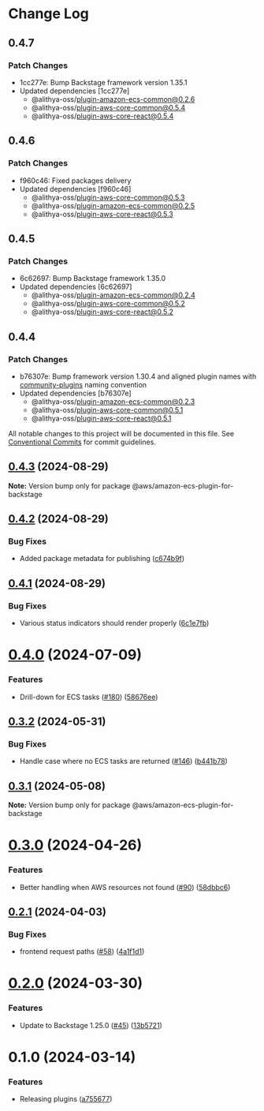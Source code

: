 # Change Log

## 0.4.7

### Patch Changes

- 1cc277e: Bump Backstage framework version 1.35.1
- Updated dependencies [1cc277e]
  - @alithya-oss/plugin-amazon-ecs-common@0.2.6
  - @alithya-oss/plugin-aws-core-common@0.5.4
  - @alithya-oss/plugin-aws-core-react@0.5.4

## 0.4.6

### Patch Changes

- f960c46: Fixed packages delivery
- Updated dependencies [f960c46]
  - @alithya-oss/plugin-aws-core-common@0.5.3
  - @alithya-oss/plugin-amazon-ecs-common@0.2.5
  - @alithya-oss/plugin-aws-core-react@0.5.3

## 0.4.5

### Patch Changes

- 6c62697: Bump Backstage framework 1.35.0
- Updated dependencies [6c62697]
  - @alithya-oss/plugin-amazon-ecs-common@0.2.4
  - @alithya-oss/plugin-aws-core-common@0.5.2
  - @alithya-oss/plugin-aws-core-react@0.5.2

## 0.4.4

### Patch Changes

- b76307e: Bump framework version 1.30.4 and aligned plugin names with [community-plugins](https://github.com/backstage/community-plugins) naming convention
- Updated dependencies [b76307e]
  - @alithya-oss/plugin-amazon-ecs-common@0.2.3
  - @alithya-oss/plugin-aws-core-common@0.5.1
  - @alithya-oss/plugin-aws-core-react@0.5.1

All notable changes to this project will be documented in this file.
See [Conventional Commits](https://conventionalcommits.org) for commit guidelines.

## [0.4.3](https://github.com/awslabs/backstage-plugins-for-aws/compare/@aws/amazon-ecs-plugin-for-backstage@0.4.2...@aws/amazon-ecs-plugin-for-backstage@0.4.3) (2024-08-29)

**Note:** Version bump only for package @aws/amazon-ecs-plugin-for-backstage

## [0.4.2](https://github.com/awslabs/backstage-plugins-for-aws/compare/@aws/amazon-ecs-plugin-for-backstage@0.4.1...@aws/amazon-ecs-plugin-for-backstage@0.4.2) (2024-08-29)

### Bug Fixes

- Added package metadata for publishing ([c674b9f](https://github.com/awslabs/backstage-plugins-for-aws/commit/c674b9fee77bd91567615f8adc4c1688da93ee3f))

## [0.4.1](https://github.com/awslabs/backstage-plugins-for-aws/compare/@aws/amazon-ecs-plugin-for-backstage@0.4.0...@aws/amazon-ecs-plugin-for-backstage@0.4.1) (2024-08-29)

### Bug Fixes

- Various status indicators should render properly ([6c1e7fb](https://github.com/awslabs/backstage-plugins-for-aws/commit/6c1e7fb3e78d92cd8d3c5390eed5438e353a8b23))

# [0.4.0](https://github.com/awslabs/backstage-plugins-for-aws/compare/@aws/amazon-ecs-plugin-for-backstage@0.3.2...@aws/amazon-ecs-plugin-for-backstage@0.4.0) (2024-07-09)

### Features

- Drill-down for ECS tasks ([#180](https://github.com/awslabs/backstage-plugins-for-aws/issues/180)) ([58676ee](https://github.com/awslabs/backstage-plugins-for-aws/commit/58676ee13b64297972b3fd2facd9dcfb64fa5c13))

## [0.3.2](https://github.com/awslabs/backstage-plugins-for-aws/compare/@aws/amazon-ecs-plugin-for-backstage@0.3.1...@aws/amazon-ecs-plugin-for-backstage@0.3.2) (2024-05-31)

### Bug Fixes

- Handle case where no ECS tasks are returned ([#146](https://github.com/awslabs/backstage-plugins-for-aws/issues/146)) ([b441b78](https://github.com/awslabs/backstage-plugins-for-aws/commit/b441b782822a95dc8bbb937ac943f09f0ceb3b6a))

## [0.3.1](https://github.com/awslabs/backstage-plugins-for-aws/compare/@aws/amazon-ecs-plugin-for-backstage@0.3.0...@aws/amazon-ecs-plugin-for-backstage@0.3.1) (2024-05-08)

**Note:** Version bump only for package @aws/amazon-ecs-plugin-for-backstage

# [0.3.0](https://github.com/awslabs/backstage-plugins-for-aws/compare/@aws/amazon-ecs-plugin-for-backstage@0.2.1...@aws/amazon-ecs-plugin-for-backstage@0.3.0) (2024-04-26)

### Features

- Better handling when AWS resources not found ([#90](https://github.com/awslabs/backstage-plugins-for-aws/issues/90)) ([58dbbc6](https://github.com/awslabs/backstage-plugins-for-aws/commit/58dbbc65add71bad25b4f6ad91b15b2bb49a15dd))

## [0.2.1](https://github.com/awslabs/backstage-plugins-for-aws/compare/@aws/amazon-ecs-plugin-for-backstage@0.2.0...@aws/amazon-ecs-plugin-for-backstage@0.2.1) (2024-04-03)

### Bug Fixes

- frontend request paths ([#58](https://github.com/awslabs/backstage-plugins-for-aws/issues/58)) ([4a1f1d1](https://github.com/awslabs/backstage-plugins-for-aws/commit/4a1f1d1d7bc3cba4e4f28730cd4e1b1da41a205c))

# [0.2.0](https://github.com/awslabs/backstage-plugins-for-aws/compare/@aws/amazon-ecs-plugin-for-backstage@0.1.0...@aws/amazon-ecs-plugin-for-backstage@0.2.0) (2024-03-30)

### Features

- Update to Backstage 1.25.0 ([#45](https://github.com/awslabs/backstage-plugins-for-aws/issues/45)) ([13b5721](https://github.com/awslabs/backstage-plugins-for-aws/commit/13b5721f176a898f7de7f483852732ee8014a1cc))

# 0.1.0 (2024-03-14)

### Features

- Releasing plugins ([a755677](https://github.com/awslabs/backstage-plugins-for-aws/commit/a75567771e3cbafe2ef2814ad33b1cc54e9564e0))
